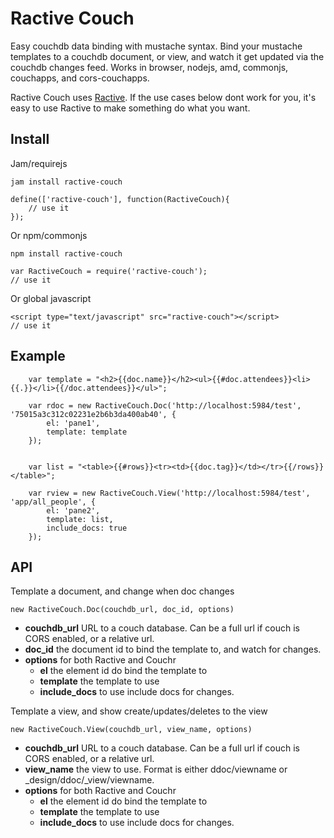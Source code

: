Ractive Couch
==============

Easy couchdb data binding with mustache syntax. Bind your mustache templates to a couchdb document, or view, and watch it get updated via the couchdb changes feed. Works in browser, nodejs, amd, commonjs, couchapps, and cors-couchapps.


Ractive Couch uses [Ractive](http://rich-harris.github.io/Ractive/index.html). If the use cases below dont work for you, it's easy to use Ractive to make something do what you want.

Install
--------

Jam/requirejs

    jam install ractive-couch

    define(['ractive-couch'], function(RactiveCouch){
        // use it
    });

Or npm/commonjs

    npm install ractive-couch

    var RactiveCouch = require('ractive-couch');
    // use it

Or global javascript

    <script type="text/javascript" src="ractive-couch"></script>
    // use it


Example
-------

```
    var template = "<h2>{{doc.name}}</h2><ul>{{#doc.attendees}}<li>{{.}}</li>{{/doc.attendees}}</ul>";

    var rdoc = new RactiveCouch.Doc('http://localhost:5984/test', '75015a3c312c02231e2b6b3da400ab40', {
        el: 'pane1',
        template: template
    });


    var list = "<table>{{#rows}}<tr><td>{{doc.tag}}</td></tr>{{/rows}}</table>";

    var rview = new RactiveCouch.View('http://localhost:5984/test', 'app/all_people', {
        el: 'pane2',
        template: list,
        include_docs: true
    });
```

API
---

Template a document, and change when doc changes

```new RactiveCouch.Doc(couchdb_url, doc_id, options)```

  - **couchdb_url** URL to a couch database. Can be a full url if couch is CORS enabled, or a relative url.
  - **doc_id** the document id to bind the template to, and watch for changes.
  - **options** for both Ractive and Couchr
     - **el** the element id do bind the template to
     - **template** the template to use
     - **include_docs** to use include docs for changes.


Template a view, and show create/updates/deletes to the view

```new RactiveCouch.View(couchdb_url, view_name, options)```

  - **couchdb_url** URL to a couch database. Can be a full url if couch is CORS enabled, or a relative url.
  - **view_name** the view to use. Format is either ddoc/viewname or _design/ddoc/_view/viewname.
  - **options** for both Ractive and Couchr
     - **el** the element id do bind the template to
     - **template** the template to use
     - **include_docs** to use include docs for changes.


